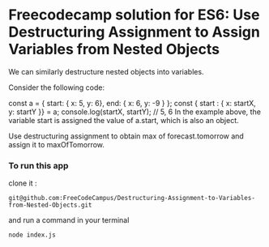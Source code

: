 # Freecodecamp solution for ES6: Use Destructuring Assignment to Assign Variables from Nested Objects

We can similarly destructure nested objects into variables.

Consider the following code:

const a = {
  start: { x: 5, y: 6},
  end: { x: 6, y: -9 }
};
const { start : { x: startX, y: startY }} = a;
console.log(startX, startY); // 5, 6
In the example above, the variable start is assigned the value of a.start, which is also an object.


Use destructuring assignment to obtain max of forecast.tomorrow and assign it to maxOfTomorrow.

### To run this app
clone it :
```
git@github.com:FreeCodeCampus/Destructuring-Assignment-to-Variables-from-Nested-Objects.git
```

and run a command in your terminal
```
node index.js
```


